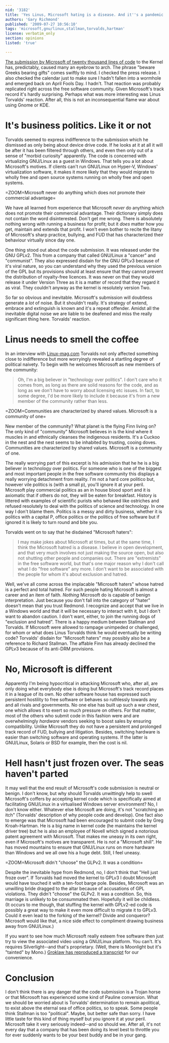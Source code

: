 ```yaml
---
nid: '3182'
title: 'Yes Linus, Microsoft hating is a disease. And it''s a pandemic'
authors: 'Gary Richmond'
published: '2009-07-27 10:56:10'
tags: 'microsoft,gnu/linux,stallman,torvalds,hartman'
license: verbatim_only
section: opinions
listed: 'true'

---
```

[The submission by Microsoft of twenty thousand lines of code](http://www.microsoft.com/presspass/features/2009/Jul09/07-20LinuxQA.mspx) to the Kernel has, predictably, caused many an eyebrow to arch. The phrase "beware Greeks bearing gifts" comes swiftly to mind. I checked the press release. I also checked the calendar just to make sure I hadn't fallen into a wormhole and emerged back on April Fools Day. I hadn't. That reaction was probably replicated right across the free software community. Given Microsoft's track record it's hardly surprising. Perhaps what was more interesting was Linus Torvalds' reaction. After all, this is not an inconsequential flame war about using Gnome or KDE.

<!--break-->

# It's business politics. Like it or not

Torvalds seemed to express indifference to the submission which he dismissed as only being about device drive code. If he looks at it at all it will be after it has been filtered through others, and even then only out of a sense of "morbid curiosity" apparently. The code is concerned with virtualizing GNU/Linux as a guest in Windows. That tells you a lot about Microsoft's motives. If clients can't run GNU/Linux on Hyper-V, Windows' virtualization software, it makes it more likely that they would migrate to wholly free and open source systems running on wholly free and open systems.

=ZOOM=Microsoft never do anything which does not promote their commercial advantage=

We have all learned from experience that Microsoft _never_ do anything which does not promote their commercial advantage. Their dictionary simply does not contain the word disinterested. Don't get me wrong. There is absolutely nothing wrong with running a business for profit; but it _does_ matter how you get, maintain and extends that profit. I won't even bother to recite the litany of Microsoft's sharp practice, bullying, and FUD that has characterized their behaviour virtually since day one.

One thing stood out about the code submission. It was released under the GNU GPLv2. This from a company that called GNU/Linux a "cancer" and "communist". They also expressed disdain for the GNU GPLv3 because of it's viral nature, so you can understand why they used the previous version of the GPL but its provisions should at least ensure that they cannot prevent the distribution of royalty-free licences. It was never on that they would release it under Version Three as it is a matter of record that they regard it as viral. They couldn't anyway as the kernel is resolutely version Two.

So far so obvious and inevitable. Microsoft's submission will doubtless generate a _lot_ of noise. But it shouldn't really. It's strategy of extend, embrace and extinguish is known and it's a repeat offender. Amidst all the inevitable digital noise we are liable to be deafened and miss the really significant thing here. Torvalds' reaction.

# Linus needs to smell the coffee

In an interview with [Linux-mag.com](http://www.linux-mag.com/cache/7439/1.html) Torvalds not only affected something close to indifference but more worryingly revealed a startling degree of political naivety. To begin with he welcomes Microsoft as new members of the community:

>Oh, I'm a big believer in "technology over politics". I don't care who it comes from, as long as there are solid reasons for the code, and as long as we don't have to worry about licensing etc issues. In fact, to some degree, I'd be more likely to include it because it's from a new member of the community rather than less.

=ZOOM=Communities are characterized by shared values. Microsoft is a community of one=

New member of the community? What planet is the flying Finn living on? The only kind of "community" Microsoft believes in is the kind where it muscles in and ethnically cleanses the indigenous residents. It's a Cuckoo in the nest and the nest seems to be inhabited by trusting, cooing doves. Communities are characterized by shared values. Microsoft is a community of one.

The really worrying part of this excerpt is his admission that he he is a big believer in technology over politics. For someone who is one of the biggest and most important people in the free software community this displays a really worrying detachment from reality. I'm not a hard core politico but, however vile politics is (with a small p), you'll ignore it at your peril. Microsoft play commercial politics as an in house blood sport and it is axiomatic that if others do not, they will be eaten for breakfast. History is littered with examples of scientific purists who behaved like ostriches and refused resolutely to deal with the politics of science and technology. In one way I don't blame them. Politics is a messy and dirty business, whether it is politics with a capital P, office politics or the politics of free software but if ignored it is likely to turn round and bite you.

Torvalds went on to say that he disdained "Microsoft haters":

>I may make jokes about Microsoft at times, but at the same time, I think the Microsoft hatred is a disease. I believe in open development, and that very much involves not just making the source open, but also not shutting other
 people and companies out. There are "extremists" in the free software world, but that's one major reason why I don't call what I do "free software" any more. I don't want to be associated with the people for whom it's about exclusion and hatred.

Well, we've all come across the implacable "Microsoft haters" whose hatred is a perfect and total hatred. For such people hating Microsoft is almost a career and an item of faith. _Nothing_ Microsoft do is capable of benign interpretation. Just because you don't fall into the category of "hater" doesn't mean that you trust Redmond. I recognize and accept that we live in a Windows world and that it will be necessary to interact with it, but I don't want to abandon caution. I don't want, either, to join the running dogs of "exclusion and hatred". There is a happy medium between Stallman and Torvalds. If Microsoft were allowed to rampage unimpeded or challenged, for whom or what does Linus Torvalds think he would eventually be writing code? Torvalds' disdain for "Microsoft haters" may possibly also be a reference to Richard Stallman. The affable Finn has already declined the GPLv3 because of its anti-DRM provisions.

# No, Microsoft is different

Apparently I'm being hypocritical in attacking Microsoft who, after all, are only doing what everybody else is doing but Microsoft's track record places it in a league of its own. No other software house has expressed such persistent hostility to free software or behaves so ruthlessly towards any and all rivals and governments. No one else has built up such a war chest, one which allows it to exert so much pressure on others. For that matter, most of the others who submit code in this fashion were and are overwhelmingly _hardware_ vendors seeking to boost sales by ensuring compatibility. Unlike Microsoft they do not have a persistent and prolonged track record of FUD, bullying and litigation. Besides, switching hardware is easier than switching software and operating systems. If the latter is GNU/Linux, Solaris or BSD for example, then the cost is nil.

# Hell hasn't just frozen over. The seas haven't parted

It may well that the end result of Microsoft's code submission is neutral or benign. I don't know, but why should Torvalds unwittingly help to swell Microsoft's coffers by accepting kernel code which is specifically aimed at facilitating GNU/Linux in a virtualised Windows server environment? No, I don't know either. Whatever else Microsoft are doing, it's not "scratching an itch" (Torvalds' description of why people code and develop). One fact also to emerge was that Microsoft had been encouraged to submit code by Greg Kroah-Hartman. He is a big name in kernel code (he maintains the kernel driver tree) but he is also an employee of Novell which signed a notorious patent agreement with Microsoft. That makes me uneasy in its own right, even if Microsoft's motives are transparent. He is _not_ a "Microsoft shill". He has moved mountains to ensure that GNU/Linux runs on more hardware than Windows and we all owe his a huge debt. Still, I feel uneasy.

=ZOOM=Microsoft didn't "choose" the GLPv2. It was a condition=

Despite the inevitable hype from Redmond, no, I don't think that "Hell just froze over". If Torvalds had moved the kernel to GPLv3 I doubt Microsoft would have touched it with a ten-foot barge pole. Besides, Microsoft was an unwilling bride dragged to the altar because of accusations of GPL violations. They didn't "choose" the GLPv2. It was a condition. So, this marriage is unlikely to be consummated then. Hopefully it will be childless. (It occurs to me though, that stuffing the kernel with GPLv2-ed code is possibly a great way to make it even more difficult to migrate it to GPLv3. Could it even lead to the forking of the kernel? Divide and conqueror? Microsoft would like that, a nice side effect to compliment drawing business away from GNU/Linux.)

If you want to see how much Microsoft really esteem free software then just try to view the associated video using a GNU/Linux platform. You can't. It's requires Silverlight--and that's proprietary. (Well, there is Moonlight but it's "tainted" by Mono.) [Groklaw has reproduced a transcript](http://www.groklaw.net/article.php?story=20090720134402246) for our convenience.

# Conclusion

I don't think there is any danger that the code submission is a Trojan horse or that Microsoft has experienced some kind of Pauline conversion. What we should be worried about is Torvalds' determination to remain apolitical, to exist above the eternal sea of office politics, so to speak. Some people think Stallman is too "political". Maybe, but better safe than sorry. I have little taste for this kind of thing myself but you ignore it at your peril. Microsoft take it very seriously indeed--and so should we. After all, it's not every day that a company that has been doing its level best to throttle you for ever suddenly wants to be your best buddy and be in your gang.